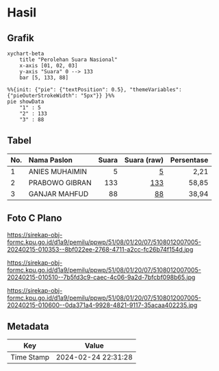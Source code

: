 # Hasil

## Grafik

```mermaid
xychart-beta
    title "Perolehan Suara Nasional"
    x-axis [01, 02, 03]
    y-axis "Suara" 0 --> 133
    bar [5, 133, 88]
```

```mermaid
%%{init: {"pie": {"textPosition": 0.5}, "themeVariables": {"pieOuterStrokeWidth": "5px"}} }%%
pie showData
    "1" : 5
    "2" : 133
    "3" : 88
```

## Tabel

| No. | Nama Paslon    | Suara | Suara (raw) | Persentase |
|:--- |:-------------- | -----:| -----------:| ----------:|
| 1   | ANIES MUHAIMIN | 5     | [5][p-1]    | 2,21       |
| 2   | PRABOWO GIBRAN | 133   | [133][p-2]  | 58,85      |
| 3   | GANJAR MAHFUD  | 88    | [88][p-3]   | 38,94      |


[p-1]: https://github.com/gigit-pemilu/pemilu-2024/blob/main/pilpres/hitung-suara/sub/51-bali/sub/08-buleleng/sub/01-gerokgak/sub/2007-musi/sub/005-tps/sub/paslon-1.txt
[p-2]: https://github.com/gigit-pemilu/pemilu-2024/blob/main/pilpres/hitung-suara/sub/51-bali/sub/08-buleleng/sub/01-gerokgak/sub/2007-musi/sub/005-tps/sub/paslon-2.txt
[p-3]: https://github.com/gigit-pemilu/pemilu-2024/blob/main/pilpres/hitung-suara/sub/51-bali/sub/08-buleleng/sub/01-gerokgak/sub/2007-musi/sub/005-tps/sub/paslon-3.txt

## Foto C Plano

https://sirekap-obj-formc.kpu.go.id/d1a9/pemilu/ppwp/51/08/01/20/07/5108012007005-20240215-010353--8bf022ee-2768-4711-a2cc-fc26b74f154d.jpg

https://sirekap-obj-formc.kpu.go.id/d1a9/pemilu/ppwp/51/08/01/20/07/5108012007005-20240215-010510--7b5fd3c9-caec-4c06-9a2d-7bfcbf098b65.jpg

https://sirekap-obj-formc.kpu.go.id/d1a9/pemilu/ppwp/51/08/01/20/07/5108012007005-20240215-010600--0da371a4-9928-4821-9117-35acaa402235.jpg


## Metadata

| Key        | Value               |
| ---------- | ------------------- |
| Time Stamp | 2024-02-24 22:31:28 |



